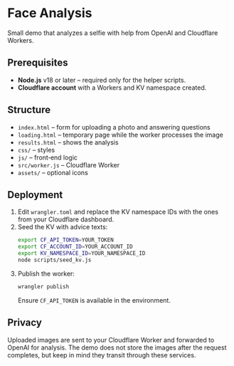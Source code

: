 # Face Analysis

Small demo that analyzes a selfie with help from OpenAI and Cloudflare Workers.

## Prerequisites

- **Node.js** v18 or later – required only for the helper scripts.
- **Cloudflare account** with a Workers and KV namespace created.

## Structure

- `index.html` – form for uploading a photo and answering questions
- `loading.html` – temporary page while the worker processes the image
- `results.html` – shows the analysis
- `css/` – styles
- `js/` – front‑end logic
- `src/worker.js` – Cloudflare Worker
- `assets/` – optional icons

## Deployment

1. Edit `wrangler.toml` and replace the KV namespace IDs with the ones from your Cloudflare dashboard.
2. Seed the KV with advice texts:
   ```bash
   export CF_API_TOKEN=YOUR_TOKEN
   export CF_ACCOUNT_ID=YOUR_ACCOUNT_ID
   export KV_NAMESPACE_ID=YOUR_NAMESPACE_ID
   node scripts/seed_kv.js
   ```
3. Publish the worker:
   ```bash
   wrangler publish
   ```
   Ensure `CF_API_TOKEN` is available in the environment.

## Privacy

Uploaded images are sent to your Cloudflare Worker and forwarded to OpenAI for analysis. The demo does not store the images after the request completes, but keep in mind they transit through these services.
